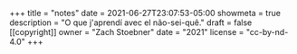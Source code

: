 +++
title = "notes"
date = 2021-06-27T23:07:53-05:00
showmeta = true
description = "O que j'aprendí avec el não-sei-quê."
draft = false
[[copyright]]
  owner = "Zach Stoebner"
  date = "2021"
  license = "cc-by-nd-4.0"
+++
